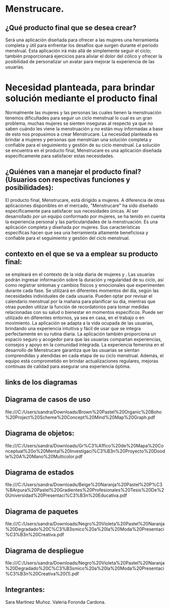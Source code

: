 # Menstrucare.

## ¿Qué producto final que se desea crear?

Será una aplicación diseñada para ofrecer a las mujeres una herramienta completa y útil para enfrentar los desafíos que surgen durante el periodo menstrual. Esta aplicación irá más allá de simplemente seguir el ciclo; también proporcionará ejercicios para aliviar el dolor del cólico y ofrecer la posibilidad de personalizar un avatar para mejorar la experiencia de las usuarias. 
	

# Necesidad planteada, para brindar solución mediante el producto final

Normalmente las mujeres y las personas las cuales tienen la menstruación tenemos dificultades para seguir un ciclo menstrual lo cual es un gran problema, muchas mujeres se sienten inseguras al respecto ya que no saben cuándo les viene la menstruación y no están muy informadas a base de esto nos propusimos a crear Menstrucare.
La necesidad planteada es brindar a mujeres y personas que menstrúan una solución completa y confiable para el seguimiento y gestión de su ciclo menstrual. La solución se encuentra en el producto final, Menstrucare es una aplicación diseñada específicamente para satisfacer estas necesidades.


## ¿Quiénes van a manejar el producto final? (Usuarios con respectivas funciones y posibilidades):

El producto final, Menstrucare, está dirigido a mujeres. A diferencia de otras aplicaciones disponibles en el mercado, "Menstrucare" ha sido diseñado específicamente para satisfacer sus necesidades únicas. Al ser desarrollado por un equipo conformado por mujeres, se ha tenido en cuenta la experiencia personal y las particularidades de la menstruación. Es una aplicación completa y diseñada por mujeres. Sus características específicas hacen que sea una herramienta altamente beneficiosa y confiable para el seguimiento y gestión del ciclo menstrual.



## contexto en el que se va a emplear su producto final:

se empleará en el contexto de la vida diaria de mujeres y . Las usuarias podrán ingresar información sobre la duración y regularidad de su ciclo, así como registrar síntomas y cambios físicos y emocionales que experimenten durante cada fase. Se utilizará en diferentes momentos del día, según las necesidades individuales de cada usuaria. Pueden optar por revisar el calendario menstrual por la mañana para planificar su día, mientras que otras pueden utilizar la función de recordatorios para tomar medidas relacionadas con su salud o bienestar en momentos específicos.  Puede ser utilizado en diferentes entornos, ya sea en casa, en el trabajo o en movimiento. La aplicación se adapta a la vida ocupada de las usuarias, brindando una experiencia intuitiva y fácil de usar que se integra perfectamente en su rutina diaria. La aplicación también proporciona un espacio seguro y acogedor para que las usuarias compartan experiencias, consejos y apoyo en la comunidad integrada. La experiencia femenina en el desarrollo de Menstrucare garantiza que las usuarias se sientan comprendidas y atendidas en cada etapa de su ciclo menstrual. Además, el equipo está comprometido en brindar actualizaciones regulares, mejoras continuas de calidad para asegurar una experiencia óptima.

## links  de los diagramas

## Diagrama de casos de uso

file:///C:/Users/sandra/Downloads/Brown%20Pastel%20Organic%20Boho%20Project%20Scheme%20Concept%20Mind%20Map%20Graph.pdf

## Diagrama de objetos:

file:///C:/Users/sandra/Downloads/Gr%C3%A1fico%20de%20Mapa%20Conceptual%20o%20Mental%20Investigaci%C3%B3n%20Proyecto%20Doodle%20A%20Mano%20Multicolor.pdf

## Diagrama de estados

file:///C:/Users/sandra/Downloads/Beige%20Naranja%20Pastel%20P%C3%BArpura%20Pastel%20Gradientes%20Profesionales%20Tesis%20De%20Universidad%20Presentaci%C3%B3n%20Educativa.pdf

## Diagrama de paquetes 

file:///C:/Users/sandra/Downloads/Negro%20Violeta%20Pastel%20Naranja%20Degradado%20C%C3%B3smico%20a%20la%20Moda%20Presentaci%C3%B3n%20Creativa.pdf

## Diagrama de despliegue

file:///C:/Users/sandra/Downloads/Negro%20Violeta%20Pastel%20Naranja%20Degradado%20C%C3%B3smico%20a%20la%20Moda%20Presentaci%C3%B3n%20Creativa%20(1).pdf

## Integrantes:

Sara Martinez Muñoz.
Valeria Foronda Cardona.


